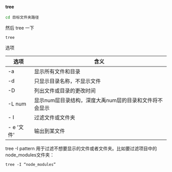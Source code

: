 #### tree

```bash
cd 目标文件夹路径
```

然后 tree 一下

```undefined
tree
```

选项

| 选项       | 含义                                                   |
| ---------- | ------------------------------------------------------ |
| -a         | 显示所有文件和目录                                     |
| -d         | 只显示目录名称，不显示文件                             |
| -D         | 列出文件或目录的更改时间                               |
| -L num     | 显示num层目录结构，深度大禹num层的目录和文件将不会显示 |
| - I        | 过滤文件或文件夹                                       |
| - e '文件' | 输出到某文件                                           |

tree -I pattern 用于过滤不想要显示的文件或者文件夹。比如要过滤项目中的node_modules文件夹：

```
tree -I “node_modules”
```